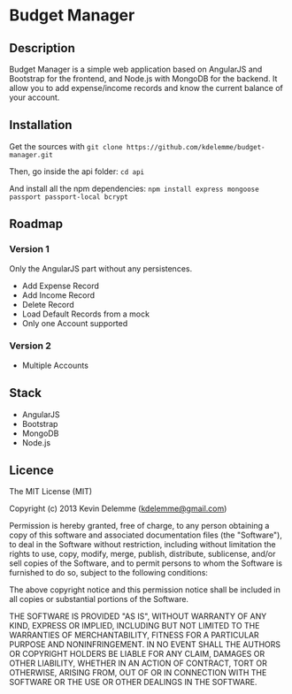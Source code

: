 # Budget Manager

## Description

Budget Manager is a simple web application based on AngularJS and Bootstrap for the frontend, and Node.js with MongoDB for the backend.
It allow you to add expense/income records and know the current balance of your account.

## Installation

Get the sources with `git clone https://github.com/kdelemme/budget-manager.git`

Then, go inside the api folder: `cd api`

And install all the npm dependencies: `npm install express mongoose passport passport-local bcrypt`


## Roadmap

### Version 1
Only the AngularJS part without any persistences.

* Add Expense Record
* Add Income Record
* Delete Record
* Load Default Records from a mock
* Only one Account supported

### Version 2
* Multiple Accounts

## Stack

* AngularJS
* Bootstrap
* MongoDB
* Node.js

## Licence
The MIT License (MIT)

Copyright (c) 2013 Kevin Delemme (kdelemme@gmail.com)

Permission is hereby granted, free of charge, to any person obtaining a copy
of this software and associated documentation files (the "Software"), to deal
in the Software without restriction, including without limitation the rights
to use, copy, modify, merge, publish, distribute, sublicense, and/or sell
copies of the Software, and to permit persons to whom the Software is
furnished to do so, subject to the following conditions:

The above copyright notice and this permission notice shall be included in
all copies or substantial portions of the Software.

THE SOFTWARE IS PROVIDED "AS IS", WITHOUT WARRANTY OF ANY KIND, EXPRESS OR
IMPLIED, INCLUDING BUT NOT LIMITED TO THE WARRANTIES OF MERCHANTABILITY,
FITNESS FOR A PARTICULAR PURPOSE AND NONINFRINGEMENT. IN NO EVENT SHALL THE
AUTHORS OR COPYRIGHT HOLDERS BE LIABLE FOR ANY CLAIM, DAMAGES OR OTHER
LIABILITY, WHETHER IN AN ACTION OF CONTRACT, TORT OR OTHERWISE, ARISING FROM,
OUT OF OR IN CONNECTION WITH THE SOFTWARE OR THE USE OR OTHER DEALINGS IN
THE SOFTWARE.

